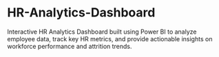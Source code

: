 # HR-Analytics-Dashboard
Interactive HR Analytics Dashboard built using Power BI to analyze employee data, track key HR metrics, and provide actionable insights on workforce performance and attrition trends.

